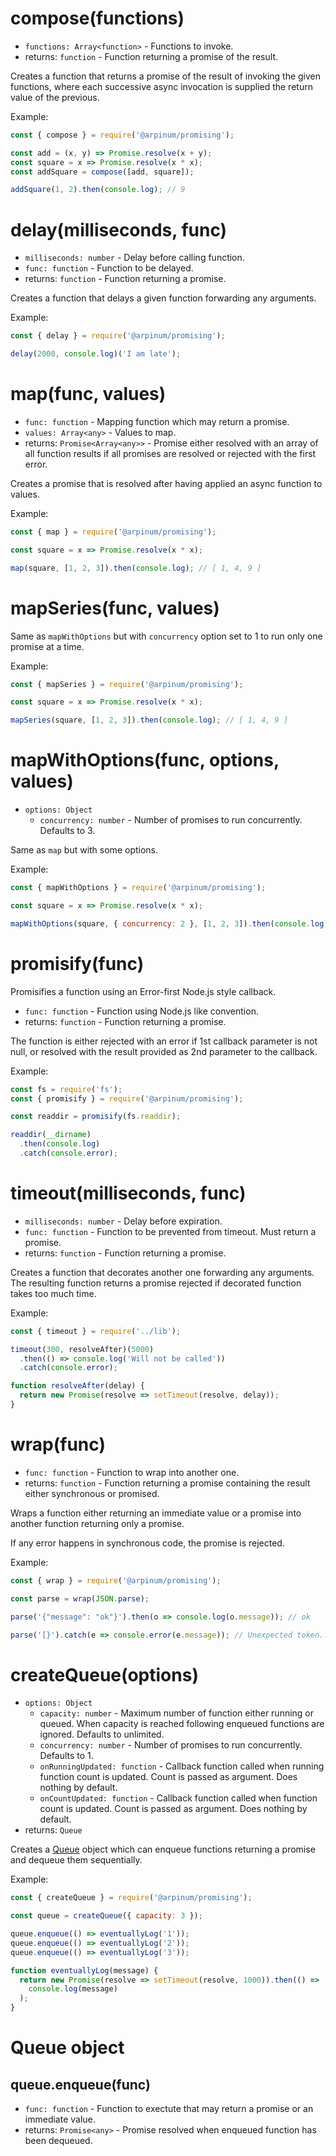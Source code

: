 # compose(functions)

- `functions: Array<function>` - Functions to invoke.
- returns: `function` - Function returning a promise of the result.

Creates a function that returns a promise of the result of invoking the given functions, where each successive async invocation is supplied the return value of the previous.

Example:

```javascript
const { compose } = require('@arpinum/promising');

const add = (x, y) => Promise.resolve(x + y);
const square = x => Promise.resolve(x * x);
const addSquare = compose([add, square]);

addSquare(1, 2).then(console.log); // 9
```

# delay(milliseconds, func)

- `milliseconds: number` - Delay before calling function.
- `func: function` - Function to be delayed.
- returns: `function` - Function returning a promise.

Creates a function that delays a given function forwarding any arguments.

Example:

```javascript
const { delay } = require('@arpinum/promising');

delay(2000, console.log)('I am late');
```

# map(func, values)

- `func: function` - Mapping function which may return a promise.
- `values: Array<any>` - Values to map.
- returns: `Promise<Array<any>>` - Promise either resolved with an array of all function results if all promises are resolved or rejected with the first error.

Creates a promise that is resolved after having applied an async function to values.

Example:

```javascript
const { map } = require('@arpinum/promising');

const square = x => Promise.resolve(x * x);

map(square, [1, 2, 3]).then(console.log); // [ 1, 4, 9 ]
```

# mapSeries(func, values)

Same as `mapWithOptions` but with `concurrency` option set to 1 to run only one promise at a time.

Example:

```javascript
const { mapSeries } = require('@arpinum/promising');

const square = x => Promise.resolve(x * x);

mapSeries(square, [1, 2, 3]).then(console.log); // [ 1, 4, 9 ]
```

# mapWithOptions(func, options, values)

- `options: Object`
  - `concurrency: number` - Number of promises to run concurrently. Defaults to 3.

Same as `map` but with some options.

Example:

```javascript
const { mapWithOptions } = require('@arpinum/promising');

const square = x => Promise.resolve(x * x);

mapWithOptions(square, { concurrency: 2 }, [1, 2, 3]).then(console.log); // [ 1, 4, 9 ]
```

# promisify(func)

Promisifies a function using an Error-first Node.js style callback.

- `func: function` - Function using Node.js like convention.
- returns: `function` - Function returning a promise.

The function is either rejected with an error if 1st callback parameter is not null, or resolved with the result provided as 2nd parameter to the callback.

Example:

```javascript
const fs = require('fs');
const { promisify } = require('@arpinum/promising');

const readdir = promisify(fs.readdir);

readdir(__dirname)
  .then(console.log)
  .catch(console.error);
```

# timeout(milliseconds, func)

- `milliseconds: number` - Delay before expiration.
- `func: function` - Function to be prevented from timeout. Must return a promise.
- returns: `function` - Function returning a promise.

Creates a function that decorates another one forwarding any arguments. The resulting function returns a promise rejected if decorated function takes too much time.

Example:

```javascript
const { timeout } = require('../lib');

timeout(300, resolveAfter)(5000)
  .then(() => console.log('Will not be called'))
  .catch(console.error);

function resolveAfter(delay) {
  return new Promise(resolve => setTimeout(resolve, delay));
}
```

# wrap(func)

- `func: function` - Function to wrap into another one.
- returns: `function` - Function returning a promise containing the result either synchronous or promised.

Wraps a function either returning an immediate value or a promise into another function returning only a promise.

If any error happens in synchronous code, the promise is rejected.

Example:

```javascript
const { wrap } = require('@arpinum/promising');

const parse = wrap(JSON.parse);

parse('{"message": "ok"}').then(o => console.log(o.message)); // ok

parse('[}').catch(e => console.error(e.message)); // Unexpected token...
```

# createQueue(options)

- `options: Object`
  - `capacity: number` - Maximum number of function either running or queued. When capacity is reached following enqueued functions are ignored. Defaults to unlimited.
  - `concurrency: number` - Number of promises to run concurrently. Defaults to 1.
  - `onRunningUpdated: function` - Callback function called when running function count is updated. Count is passed as argument. Does nothing by default.
  - `onCountUpdated: function` - Callback function called when function count is updated. Count is passed as argument. Does nothing by default.
- returns: `Queue`

Creates a [Queue](#queue-object) object which can enqueue functions returning a promise and dequeue them sequentially.

Example:

```javascript
const { createQueue } = require('@arpinum/promising');

const queue = createQueue({ capacity: 3 });

queue.enqueue(() => eventuallyLog('1'));
queue.enqueue(() => eventuallyLog('2'));
queue.enqueue(() => eventuallyLog('3'));

function eventuallyLog(message) {
  return new Promise(resolve => setTimeout(resolve, 1000)).then(() =>
    console.log(message)
  );
}
```

# Queue object

## queue.enqueue(func)

- `func: function` - Function to exectute that may return a promise or an immediate value.
- returns: `Promise<any>` - Promise resolved when enqueued function has been dequeued.
